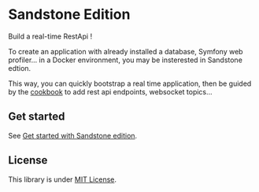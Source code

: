 Sandstone Edition
===================

Build a real-time RestApi !

To create an application with already installed a database,
Symfony web profiler... in a Docker environment,
you may be insterested in Sandstone edtion.

This way, you can quickly bootstrap a real time application,
then be guided by the [cookbook](https://eole-io.github.io/sandstone-doc/edition/cookbook)
to add rest api endpoints, websocket topics...


## Get started

See [Get started with Sandstone edition](https://eole-io.github.io/sandstone-doc/edition/get-started).


## License

This library is under [MIT License](LICENSE).
